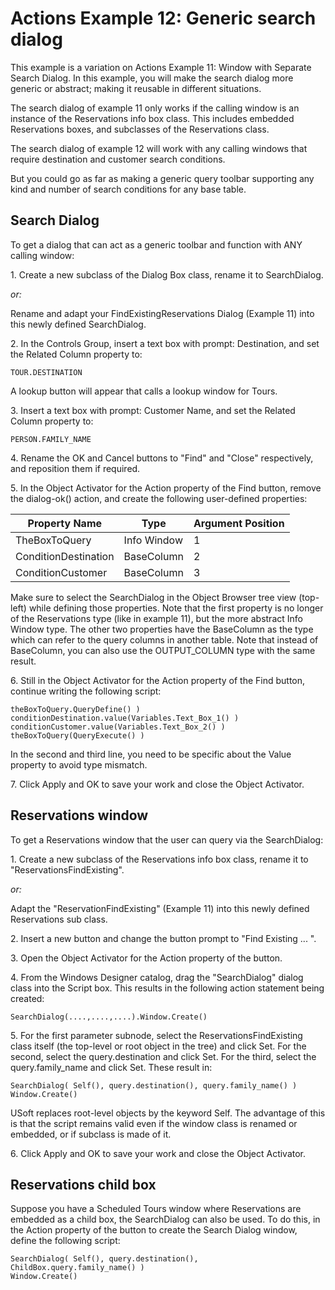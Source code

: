 # Actions Example 12: Generic search dialog

This example is a variation on Actions Example 11: Window with Separate Search Dialog. In this example, you will make the search dialog more generic or abstract; making it reusable in different situations.

The search dialog of example 11 only works if the calling window is an instance of the Reservations info box class. This includes embedded Reservations boxes, and subclasses of the Reservations class.

The search dialog of example 12 will work with any calling windows that require destination and customer search conditions.

But you could go as far as making a generic query toolbar supporting any kind and number of search conditions for any base table.

## Search Dialog

To get a dialog that can act as a generic toolbar and function with ANY calling window:

1. Create a new subclass of the Dialog Box class, rename it to SearchDialog.

*or:*

Rename and adapt your FindExistingReservations Dialog (Example 11) into this newly defined SearchDialog.

2. In the Controls Group, insert a text box with prompt: Destination, and set the Related Column property to:

```
TOUR.DESTINATION
```

A lookup button will appear that calls a lookup window for Tours.

3. Insert a text box with prompt: Customer Name, and set the Related Column property to:

```
PERSON.FAMILY_NAME
```

4. Rename the OK and Cancel buttons to "Find" and "Close" respectively, and reposition them if required.

5. In the Object Activator for the Action property of the Find button, remove the dialog-ok() action, and create the following user-defined properties:

|**Property Name**|**Type**|**Argument Position**|
|--------|--------|--------|
|TheBoxToQuery|Info Window|1       |
|ConditionDestination|BaseColumn|2       |
|ConditionCustomer|BaseColumn|3       |



Make sure to select the SearchDialog in the Object Browser tree view (top-left) while defining those properties. Note that the first property is no longer of the Reservations type (like in example 11), but the more abstract Info Window type. The other two properties have the BaseColumn as the type which can refer to the query columns in another table. Note that instead of BaseColumn, you can also use the OUTPUT_COLUMN type with the same result.

6. Still in the Object Activator for the Action property of the Find button, continue writing the following script:

```
theBoxToQuery.QueryDefine() )
conditionDestination.value(Variables.Text_Box_1() )
conditionCustomer.value(Variables.Text_Box_2() )
theBoxToQuery(QueryExecute() )

```

In the second and third line, you need to be specific about the Value property to avoid type mismatch.

7. Click Apply and OK to save your work and close the Object Activator.

## Reservations window

To get a Reservations window that the user can query via the SearchDialog:

1. Create a new subclass of the Reservations info box class, rename it to "ReservationsFindExisting".

*or:*

Adapt the "ReservationFindExisting" (Example 11) into this newly defined Reservations sub class.

2. Insert a new button and change the button prompt to "Find Existing ... ".

3. Open the Object Activator for the Action property of the button.

4. From the Windows Designer catalog, drag the "SearchDialog" dialog class into the Script box. This results in the following action statement being created:

```
SearchDialog(....,....,....).Window.Create()
```

5. For the first parameter subnode, select the ReservationsFindExisting class itself (the top-level or root object in the tree) and click Set. For the second, select the query.destination and click Set. For the third, select the query.family_name and click Set. These result in:

```
SearchDialog( Self(), query.destination(), query.family_name() ) Window.Create()
```

USoft replaces root-level objects by the keyword Self. The advantage of this is that the script remains valid even if the window class is renamed or embedded, or if subclass is made of it.

6. Click Apply and OK to save your work and close the Object Activator.

## Reservations child box

Suppose you have a Scheduled Tours window where Reservations are embedded as a child box, the SearchDialog can also be used. To do this, in the Action property of the button to create the Search Dialog window, define the following script:

```
SearchDialog( Self(), query.destination(), ChildBox.query.family_name() )
Window.Create()

```